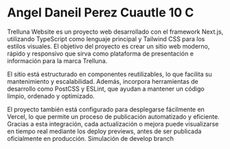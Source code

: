# Angel Daneil Perez Cuautle 10 C

Trelluna Website es un proyecto web desarrollado con el framework Next.js, utilizando TypeScript como lenguaje principal y Tailwind CSS para los estilos visuales. El objetivo del proyecto es crear un sitio web moderno, rápido y responsivo que sirva como plataforma de presentación e información para la marca Trelluna.

El sitio está estructurado en componentes reutilizables, lo que facilita su mantenimiento y escalabilidad. Además, incorpora herramientas de desarrollo como PostCSS y ESLint, que ayudan a mantener un código limpio, ordenado y optimizado.

El proyecto también está configurado para desplegarse fácilmente en Vercel, lo que permite un proceso de publicación automatizado y eficiente. Gracias a esta integración, cada actualización o mejora puede visualizarse en tiempo real mediante los deploy previews, antes de ser publicada oficialmente en producción. Simulación de develop branch

